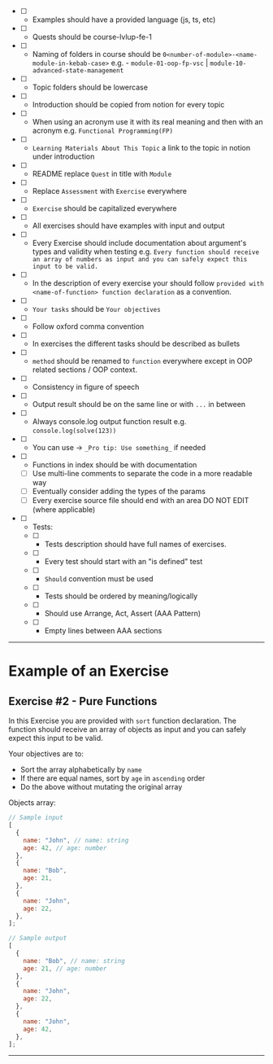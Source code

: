 - [ ] - Examples should have a provided language (js, ts, etc)
- [ ] - Quests should be course-lvlup-fe-1
- [ ] - Naming of folders in course should be `0<number-of-module>-<name-module-in-kebab-case>` e.g. - `module-01-oop-fp-vsc` | `module-10-advanced-state-management`
- [ ] - Topic folders should be lowercase
- [ ] - Introduction should be copied from notion for every topic
- [ ] - When using an acronym use it with its real meaning and then with an acronym e.g. `Functional Programming(FP)`
- [ ] - `Learning Materials About This Topic` a link to the topic in notion under introduction
- [ ] - README replace `Quest` in title with `Module`
- [ ] - Replace `Assessment` with `Exercise` everywhere
- [ ] - `Exercise` should be capitalized everywhere
- [ ] - All exercises should have examples with input and output
- [ ] - Every Exercise should include documentation about argument's types and validity when testing e.g. `Every function should receive an array of numbers as input and you can safely expect this input to be valid.`
- [ ] - In the description of every exercise your should follow `provided with <name-of-function> function declaration` as a convention.
- [ ] - `Your tasks` should be `Your objectives`
- [ ] - Follow oxford comma convention
- [ ] - In exercises the different tasks should be described as bullets
- [ ] - `method` should be renamed to `function` everywhere except in OOP related sections / OOP context.
- [ ] - Consistency in figure of speech
- [ ] - Output result should be on the same line or with `...` in between
- [ ] - Always console.log output function result e.g. `console.log(solve(123))`
- [ ] - You can use -> `_Pro tip: Use something_` if needed
- [ ] - Functions in index should be with documentation
  - [ ] Use multi-line comments to separate the code in a more readable way
  - [ ] Eventually consider adding the types of the params
  - [ ] Every exercise source file should end with an area DO NOT EDIT (where applicable)
- [ ] - Tests:
  - [ ] - Tests description should have full names of exercises.
  - [ ] - Every test should start with an "is defined" test
  - [ ] - `Should` convention must be used
  - [ ] - Tests should be ordered by meaning/logically
  - [ ] - Should use Arrange, Act, Assert (AAA Pattern)
  - [ ] - Empty lines between AAA sections

---

# Example of an Exercise

## Exercise #2 - Pure Functions

In this Exercise you are provided with `sort` function declaration. The function should receive an array of objects as input and you can safely expect this input to be valid.

Your objectives are to:

- Sort the array alphabetically by `name`
- If there are equal names, sort by `age` in `ascending` order
- Do the above without mutating the original array

Objects array:

```javascript
// Sample input
[
  {
    name: "John", // name: string
    age: 42, // age: number
  },
  {
    name: "Bob",
    age: 21,
  },
  {
    name: "John",
    age: 22,
  },
];

// Sample output
[
  {
    name: "Bob", // name: string
    age: 21, // age: number
  },
  {
    name: "John",
    age: 22,
  },
  {
    name: "John",
    age: 42,
  },
];
```

---
